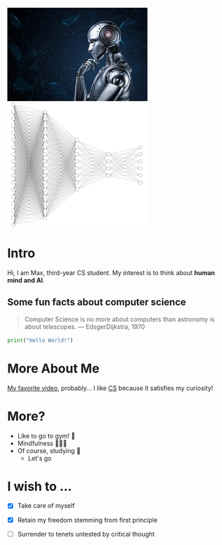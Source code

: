 ![1](AI.jpg)![2](DL1.png)
# Intro
Hi, I am Max, third-year CS student. My interest is to think about **human mind and AI**.

## Some fun facts about computer science
> Computer Science is no more about computers than astronomy is about telescopes. — EdsgerDijkstra, 1970

```python
print("Hello World!") 
```

# More About Me
[My favorite video](https://www.youtube.com/watch?v=dQw4w9WgXcQ&ab_channel=RickAstley), probably...
I like [CS](#Intro) because it satisfies my curiosity!

# More?
- Like to go to gym! 💪
- Mindfulness 🧘🏼‍♂️
- Of course, studying 💯
  - Let's go

# I wish to ...
- [x] Take care of myself
- [x] Retain my freedom stemming from first principle
- [ ] Surrender to tenets untested by critical thought

